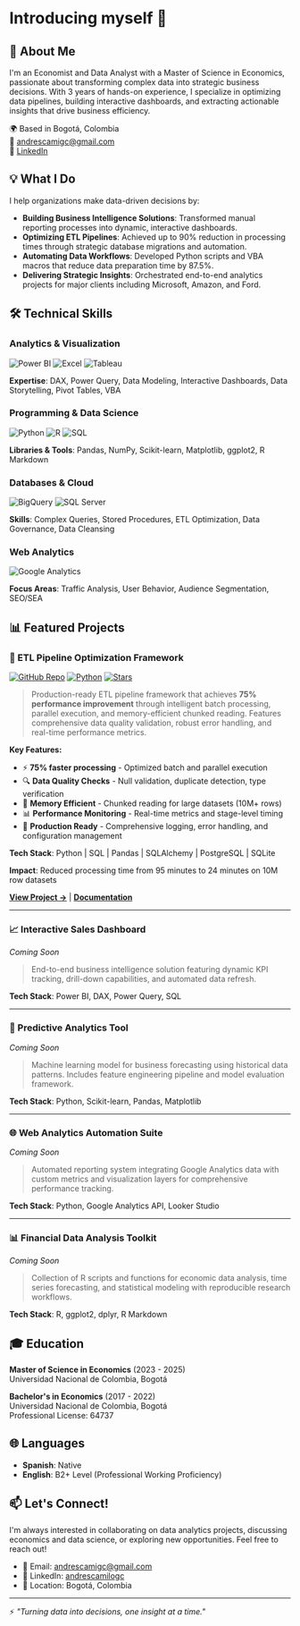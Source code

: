 # Introducing myself 👋

## 🎯 About Me

I'm an Economist and Data Analyst with a Master of Science in Economics, passionate about transforming complex data into strategic business decisions. With 3 years of hands-on experience, I specialize in optimizing data pipelines, building interactive dashboards, and extracting actionable insights that drive business efficiency.

🌍 Based in Bogotá, Colombia  
📧 andrescamigc@gmail.com  
💼 [LinkedIn](https://linkedin.com/in/andrescamilogc)

## 💡 What I Do

I help organizations make data-driven decisions by:
- **Building Business Intelligence Solutions**: Transformed manual reporting processes into dynamic, interactive dashboards.
- **Optimizing ETL Pipelines**: Achieved up to 90% reduction in processing times through strategic database migrations and automation.
- **Automating Data Workflows**: Developed Python scripts and VBA macros that reduce data preparation time by 87.5%.
- **Delivering Strategic Insights**: Orchestrated end-to-end analytics projects for major clients including Microsoft, Amazon, and Ford.

## 🛠️ Technical Skills

### Analytics & Visualization
![Power BI](https://img.shields.io/badge/Power_BI-F2C811?style=for-the-badge&logo=powerbi&logoColor=black)
![Excel](https://img.shields.io/badge/Excel-217346?style=for-the-badge&logo=microsoft-excel&logoColor=white)
![Tableau](https://img.shields.io/badge/Tableau-E97627?style=for-the-badge&logo=tableau&logoColor=white)

**Expertise**: DAX, Power Query, Data Modeling, Interactive Dashboards, Data Storytelling, Pivot Tables, VBA

### Programming & Data Science
![Python](https://img.shields.io/badge/Python-3776AB?style=for-the-badge&logo=python&logoColor=white)
![R](https://img.shields.io/badge/R-276DC3?style=for-the-badge&logo=r&logoColor=white)
![SQL](https://img.shields.io/badge/SQL-4479A1?style=for-the-badge&logo=postgresql&logoColor=white)

**Libraries & Tools**: Pandas, NumPy, Scikit-learn, Matplotlib, ggplot2, R Markdown

### Databases & Cloud
![BigQuery](https://img.shields.io/badge/BigQuery-669DF6?style=for-the-badge&logo=google-cloud&logoColor=white)
![SQL Server](https://img.shields.io/badge/SQL_Server-CC2927?style=for-the-badge&logo=microsoft-sql-server&logoColor=white)

**Skills**: Complex Queries, Stored Procedures, ETL Optimization, Data Governance, Data Cleansing

### Web Analytics
![Google Analytics](https://img.shields.io/badge/Google_Analytics-E37400?style=for-the-badge&logo=google-analytics&logoColor=white)

**Focus Areas**: Traffic Analysis, User Behavior, Audience Segmentation, SEO/SEA
## 📊 Featured Projects

### 🔄 ETL Pipeline Optimization Framework
[![GitHub Repo](https://img.shields.io/badge/GitHub-View_Repository-blue?style=flat&logo=github)](https://github.com/andrescamigc/etl-pipeline-framework)
[![Python](https://img.shields.io/badge/Python-3.8+-blue.svg)](https://www.python.org/)
[![Stars](https://img.shields.io/github/stars/andrescamigc/etl-pipeline-framework?style=social)](https://github.com/andrescamigc/etl-pipeline-framework/stargazers)

> Production-ready ETL pipeline framework that achieves **75% performance improvement** through intelligent batch processing, parallel execution, and memory-efficient chunked reading. Features comprehensive data quality validation, robust error handling, and real-time performance metrics.

**Key Features:**
- ⚡ **75% faster processing** - Optimized batch and parallel execution
- 🔍 **Data Quality Checks** - Null validation, duplicate detection, type verification
- 💾 **Memory Efficient** - Chunked reading for large datasets (10M+ rows)
- 📊 **Performance Monitoring** - Real-time metrics and stage-level timing
- 🔧 **Production Ready** - Comprehensive logging, error handling, and configuration management

**Tech Stack**: Python | SQL | Pandas | SQLAlchemy | PostgreSQL | SQLite

**Impact**: Reduced processing time from 95 minutes to 24 minutes on 10M row datasets

[**View Project →**](https://github.com/andrescamigc/etl-pipeline-framework) | [**Documentation**](https://github.com/andrescamigc/etl-pipeline-framework#readme)

---

### 📈 Interactive Sales Dashboard
*Coming Soon*
> End-to-end business intelligence solution featuring dynamic KPI tracking, drill-down capabilities, and automated data refresh.

**Tech Stack**: Power BI, DAX, Power Query, SQL

---

### 🤖 Predictive Analytics Tool
*Coming Soon*
> Machine learning model for business forecasting using historical data patterns. Includes feature engineering pipeline and model evaluation framework.

**Tech Stack**: Python, Scikit-learn, Pandas, Matplotlib

---

### 🌐 Web Analytics Automation Suite
*Coming Soon*
> Automated reporting system integrating Google Analytics data with custom metrics and visualization layers for comprehensive performance tracking.

**Tech Stack**: Python, Google Analytics API, Looker Studio

---

### 📊 Financial Data Analysis Toolkit
*Coming Soon*
> Collection of R scripts and functions for economic data analysis, time series forecasting, and statistical modeling with reproducible research workflows.

**Tech Stack**: R, ggplot2, dplyr, R Markdown

## 🎓 Education

**Master of Science in Economics** (2023 - 2025)  
Universidad Nacional de Colombia, Bogotá

**Bachelor's in Economics** (2017 - 2022)  
Universidad Nacional de Colombia, Bogotá  
Professional License: 64737

## 🌐 Languages

- **Spanish**: Native
- **English**: B2+ Level (Professional Working Proficiency)

## 📫 Let's Connect!

I'm always interested in collaborating on data analytics projects, discussing economics and data science, or exploring new opportunities. Feel free to reach out!

- 📧 Email: andrescamigc@gmail.com
- 💼 LinkedIn: [andrescamilogc](https://linkedin.com/in/andrescamilogc)
- 📍 Location: Bogotá, Colombia

---

⚡ *"Turning data into decisions, one insight at a time."*
